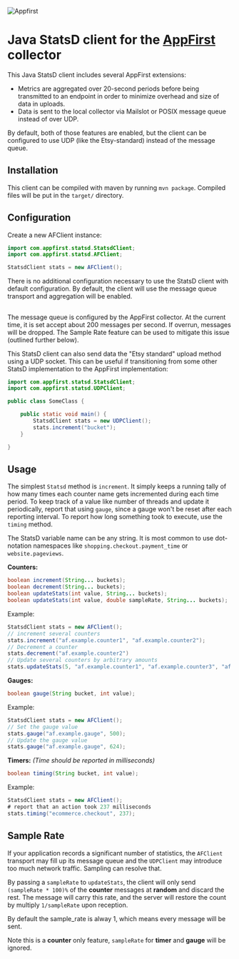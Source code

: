 ![Appfirst](http://www.appfirst.com/static/images/appfirst-logo.svg)

Java StatsD client for the [AppFirst](http://www.appfirst.com) collector
====================================

This Java StatsD client includes several AppFirst extensions:

- Metrics are aggregated over 20-second periods before being transmitted to an endpoint in order to minimize overhead and size of data in uploads.
- Data is sent to the local collector via Mailslot or POSIX message queue instead of over UDP.

By default, both of those features are enabled, but the client can be configured
to use UDP (like the Etsy-standard) instead of the message queue.

Installation
------------

This client can be compiled with maven by running `mvn package`. Compiled files will be put in the `target/` directory.


Configuration
-------------

Create a new AFClient instance:

```java
import com.appfirst.statsd.StatsdClient;
import com.appfirst.statsd.AFClient;

StatsdClient stats = new AFClient();
```

There is no additional configuration necessary to use the StatsD client with default
configuration. By default, the client will use the message queue transport and aggregation
will be enabled.

## 

The message queue is configured by the AppFirst collector. At the current
time, it is set accept about 200 messages per second. If overrun,
messages will be dropped. The Sample Rate feature can be used to mitigate this issue (outlined further below).

This StatsD client can also send data the "Etsy standard" upload method using a UDP socket.
This can be useful if transitioning from some other StatsD implementation to the AppFirst
implementation:

```java
import com.appfirst.statsd.StatsdClient;
import com.appfirst.statsd.UDPClient;

public class SomeClass {

	public static void main() {
		StatsdClient stats = new UDPClient();
		stats.increment("bucket");
	}

}
```

Usage
-----
The simplest `Statsd` method is `increment`. It simply keeps a running tally of
how many times each counter name gets incremented during each time period. To
keep track of a value like number of threads and update it periodically, report
that using `gauge`, since a gauge won't be reset after each reporting interval.
To report how long something took to execute, use the `timing` method.

The StatsD variable name can be any string. It is most common to use
dot-notation namespaces like `shopping.checkout.payment_time` or `website.pageviews`.

**Counters:**

```java
boolean increment(String... buckets);
boolean decrement(String... buckets);
boolean updateStats(int value, String... buckets);
boolean updateStats(int value, double sampleRate, String... buckets);
```

Example:

```java
StatsdClient stats = new AFClient();
// increment several counters
stats.increment("af.example.counter1", "af.example.counter2");
// Decrement a counter
stats.decrement("af.example.counter2")
// Update several counters by arbitrary amounts
stats.updateStats(5, "af.example.counter1", "af.example.counter3", "af.example.counter4");
```

**Gauges:**

```java
boolean gauge(String bucket, int value);
```

Example:

```java
StatsdClient stats = new AFClient();
// Set the gauge value
stats.gauge("af.example.gauge", 500);
// Update the gauge value
stats.gauge("af.example.gauge", 624);
```

**Timers:** *(Time should be reported in milliseconds)*

```java
boolean timing(String bucket, int value);
```

Example:

```java
StatsdClient stats = new AFClient();
# report that an action took 237 milliseconds
stats.timing("ecommerce.checkout", 237);
```

Sample Rate
-----------

If your application records a significant number of statistics, the `AFClient` transport may fill up its
message queue and the `UDPClient` may introduce too much network traffic. Sampling can resolve that.

By passing a `sampleRate` to `updateStats`, the client will only send `(sampleRate * 100)%` of the **counter** messages at **random** and discard the rest. The message will carry this rate, and the server will restore the count by multiply `1/sampleRate` upon reception.

By default the sample_rate is alway 1, which means every message will be sent.

Note this is a **counter** only feature, `sampleRate` for **timer** and **gauge** will be ignored.
